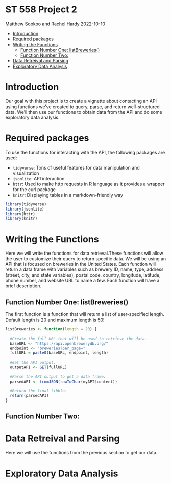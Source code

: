 ST 558 Project 2
================
Matthew Sookoo and Rachel Hardy
2022-10-10

-   <a href="#introduction" id="toc-introduction">Introduction</a>
-   <a href="#required-packages" id="toc-required-packages">Required
    packages</a>
-   <a href="#writing-the-functions" id="toc-writing-the-functions">Writing
    the Functions</a>
    -   <a href="#function-number-one-listbreweries"
        id="toc-function-number-one-listbreweries">Function Number One:
        listBreweries()</a>
    -   <a href="#function-number-two" id="toc-function-number-two">Function
        Number Two:</a>
-   <a href="#data-retreival-and-parsing"
    id="toc-data-retreival-and-parsing">Data Retreival and Parsing</a>
-   <a href="#exploratory-data-analysis"
    id="toc-exploratory-data-analysis">Exploratory Data Analysis</a>

# Introduction

Our goal with this project is to create a vignette about contacting an
API using functions we’ve created to query, parse, and return
well-structured data. We’ll then use our functions to obtain data from
the API and do some exploratory data analysis.

# Required packages

To use the functions for interacting with the API, the following
packages are used:

-   `tidyverse`: Tons of useful features for data manipulation and
    visualization
-   `jsonlite`: API interaction
-   `httr`: Used to make http requests in R language as it provides a
    wrapper for the curl package
-   `knitr`: Displaying tables in a markdown-friendly way

``` r
library(tidyverse)
library(jsonlite)
library(httr)
library(knitr)
```

# Writing the Functions

Here we will write the functions for data retrieval.These functions will
allow the user to customize their query to return specific data. We will
be using an API that is focused on breweries in the United States. Each
function will return a data frame with variables such as brewery ID,
name, type, address (street, city, and state variables), postal code,
country, longitude, latitude, phone number, and website URL to name a
few. Each function will have a brief description.

## Function Number One: listBreweries()

The first function is a function that will return a list of
user-specified length. Default length is 20 and maximum length is 50!

``` r
listBreweries <- function(length = 20) {
  
  #Create the full URL that will be used to retrieve the data.
  baseURL <- "https://api.openbrewerydb.org/"
  endpoint <- "breweries?per_page="
  fullURL = paste0(baseURL, endpoint, length)
  
  #Get the API output.
  outputAPI <- GET(fullURL)
  
  #Parse the API output to get a data frame.
  parsedAPI <- fromJSON(rawToChar(myAPI$content))
  
  #Return the final tibble.
  return(parsedAPI)
}
```

## Function Number Two:

# Data Retreival and Parsing

Here we will use the functions from the previous section to get our
data.

# Exploratory Data Analysis
